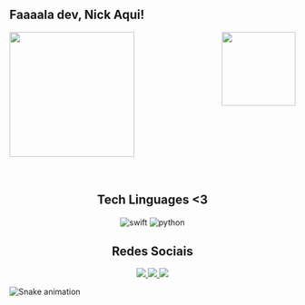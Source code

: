 ## Faaaala dev, Nick Aqui!

<div>
  
  <img height="220em" src="https://github-readme-stats.vercel.app/api?username=nickkennedi&show_icons=true&theme=great-gatsby&include_all_commits=true&count_private=true"/>
  <img align="right" height="130em" src="https://github-readme-stats.vercel.app/api/top-langs/?username=nickkennedi&layout=compact&langs_count=16&theme=great-gatsby"/>
</div>
<br>

<div  align="center"> 
  <div style="display: inline_block"><br>
    <h2>Tech Linguages <3</h2>
    <img align="center" alt="swift"  
            <img src="https://img.shields.io/badge/swift-F54A2A?style=for-the-badge&logo=swift&logoColor=white" />    
    <img align="center"  alt="python" 
            <img src="https://img.shields.io/badge/python-3670A0?style=for-the-badge&logo=python&logoColor=ffdd54" /> 
   </div>
    
  
  <h2>Redes Sociais</h2>
    <a href = "mailto: nickconta10@gmail.com">
      <img  src="https://img.shields.io/badge/Gmail-D14836?style=for-the-badge&logo=gmail&logoColor=white">
    </a>
    <a href = "https://www.linkedin.com/in/nick-kennedy99/">
      <img  src="https://img.shields.io/badge/linkedin-%230077B5.svg?style=for-the-badge&logo=linkedin&logoColor=white">
    </a>
    <a href = "https://www.instagram.com/nickkennedi/">
      <img  src="https://img.shields.io/badge/Instagram-%23E4405F.svg?style=for-the-badge&logo=Instagram&logoColor=white">
    </a>
</div>
  
![Snake animation](https://github.com/nickkennedi/nickkennedi/blob/output/github-contribution-grid-snake.svg)
